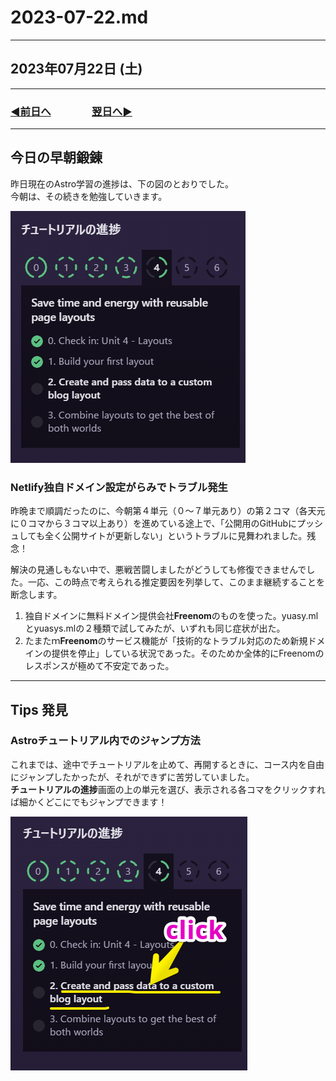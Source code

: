 # 2023-07-22.md

---

## 2023年07月22日 (土)

---

### [◀️前日へ](https://github.com/yuasys/chatty-journal/blob/main/2023/07/2023-07-21.md)&emsp;&emsp;&emsp;&emsp;[翌日へ▶️](https://github.com/yuasys/chatty-journal/blob/main/2023/07/2023-07-23.md)

---

## 今日の早朝鍛錬

昨日現在のAstro学習の進捗は、下の図のとおりでした。  
今朝は、その続きを勉強していきます。

![進捗グラフ](https://raw.githubusercontent.com/yuasys/chatty-journal/main/images/Snapshot%202023-07-22%2003.38.40.png)

### Netlify独自ドメイン設定がらみでトラブル発生

昨晩まで順調だったのに、今朝第４単元（０～７単元あり）の第２コマ（各天元に０コマから３コマ以上あり）を進めている途上で、「公開用のGitHubにプッシュしても全く公開サイトが更新しない」というトラブルに見舞われました。残念！  

解決の見通しもない中で、悪戦苦闘しましたがどうしても修復できませんでした。一応、この時点で考えられる推定要因を列挙して、このまま継続することを断念します。

1. 独自ドメインに無料ドメイン提供会社<b>Freenom</b>のものを使った。yuasy.mlとyuasys.mlの２種類で試してみたが、いずれも同じ症状が出た。
2. たまたｍ<b>Freenom</b>のサービス機能が「技術的なトラブル対応のため新規ドメインの提供を停止」している状況であった。そのためか全体的にFreenomのレスポンスが極めて不安定であった。  

---

## Tips 発見

### Astroチュートリアル内でのジャンプ方法

これまでは、途中でチュートリアルを止めて、再開するときに、コース内を自由にジャンプしたかったが、それができずに苦労していました。  
<b>チュートリアルの進捗</b>画面の上の単元を選び、表示される各コマをクリックすれば細かくどこにでもジャンプできます！

<img src='https://github.com/yuasys/chatty-journal/blob/main/images/2023-07-22_01%20.png?raw=true' />
